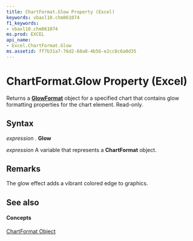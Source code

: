 ```yaml
---
title: ChartFormat.Glow Property (Excel)
keywords: vbaxl10.chm861074
f1_keywords:
- vbaxl10.chm861074
ms.prod: EXCEL
api_name:
- Excel.ChartFormat.Glow
ms.assetid: ff7b31a7-76d2-68a0-4b56-e2cc8c6a0d35
---
```



# ChartFormat.Glow Property (Excel)

Returns a  **[GlowFormat](http://msdn.microsoft.com/library/glowformat-object-office%28Office.15%29.aspx)** object for a specified chart that contains glow formatting properties for the chart element. Read-only.


## Syntax

 _expression_ . **Glow**

 _expression_ A variable that represents a **ChartFormat** object.


## Remarks

The glow effect adds a vibrant colored edge to graphics.


## See also


#### Concepts


[ChartFormat Object](chartformat-object-excel.md)

